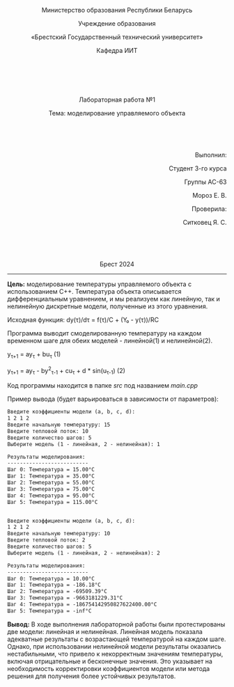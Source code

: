 ﻿<p align="center">Министерство образования Республики Беларусь</p>
<p align="center">Учреждение образования</p>
<p align="center">«Брестский Государственный технический университет»</p>       
<p align="center">Кафедра ИИТ</p>
<br><br><br><br>
<p align="center">Лабораторная работа №1</p>
<p align="center">Тема: моделирование управляемого объекта</p>
<br><br><br>
<p align="right">Выполнил:</p>
<p align="right">Студент 3-го курса</p>
<p align="right">Группы АС-63</p>
<p align="right">Мороз Е. В.</p>
<p align="right">Проверила:</p>
<p align="right">Ситковец Я. С.</p>
<br><br><br>
<p align="center">Брест 2024</p>

---


**Цель:** моделирование температуры управляемого объекта с использованием C++. Температура объекта описывается дифференциальным уравнением, и мы реализуем как линейную, так и нелинейную дискретные модели, полученные из этого уравнения.

Исходная функция:
dy(τ)/dτ = f(τ)/C + (Y₀ - y(τ))/RC


Программа выводит смоделированную температуру на каждом временном шаге для обеих моделей - линейной(1) и нелинейной(2). 

y<sub>τ+1</sub> = ay<sub>τ</sub> + bu<sub>τ</sub> (1)

y<sub>τ+1</sub> = ay<sub>τ</sub> - by<sup>2</sup><sub>τ-1</sub> + cu<sub>τ</sub> + d * sin(u<sub>τ-1</sub>) (2)

Код программы находится в папке *src* под названием *main.cpp*

Пример вывода (будет варьироваться в зависимости от параметров):
```markdown
Введите коэффициенты модели (a, b, c, d):
1 2 1 2
Введите начальную температуру: 15
Введите тепловой поток: 10
Введите количество шагов: 5
Выберите модель (1 - линейная, 2 - нелинейная): 1

Результаты моделирования:
--------------------------
Шаг 0: Температура = 15.00°C
Шаг 1: Температура = 35.00°C
Шаг 2: Температура = 55.00°C
Шаг 3: Температура = 75.00°C
Шаг 4: Температура = 95.00°C
Шаг 5: Температура = 115.00°C


Введите коэффициенты модели (a, b, c, d):
1 2 1 2
Введите начальную температуру: 10
Введите тепловой поток: 2
Введите количество шагов: 5
Выберите модель (1 - линейная, 2 - нелинейная): 2

Результаты моделирования:
--------------------------
Шаг 0: Температура = 10.00°C
Шаг 1: Температура = -186.18°C
Шаг 2: Температура = -69509.39°C
Шаг 3: Температура = -9663181229.31°C
Шаг 4: Температура = -186754142950827622400.00°C
Шаг 5: Температура = -inf°C
```

**Вывод:** В ходе выполнения лабораторной работы были протестированы две модели: линейная и нелинейная. Линейная модель показала адекватные результаты с возрастающей температурой на каждом шаге. Однако, при использовании нелинейной модели результаты оказались нестабильными, что привело к некорректным значениям температуры, включая отрицательные и бесконечные значения. Это указывает на необходимость корректировки коэффициентов модели или метода решения для получения более устойчивых результатов.